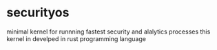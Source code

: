 # securityos
minimal kernel for runnning fastest security and alalytics processes
this kernel in develped in rust programming language
